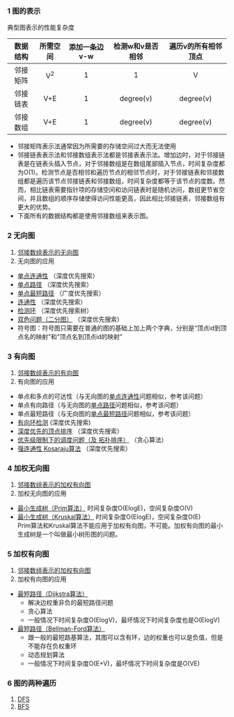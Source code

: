 ### 1 图的表示
典型图表示的性能复杂度  

|数据结构|所需空间|添加一条边v-w|检测w和v是否相邻|遍历v的所有相邻顶点|
|:---:|:---:|:---:|:---:|:---:|
|邻接矩阵|V<sup>2</sup>|1|1|V|
|邻接链表|V+E|1|degree(v)|degree(v)|
|邻接数组|V+E|1|degree(v)|degree(v)|
- 邻接矩阵表示法通常因为所需要的存储空间过大而无法使用
- 邻接链表表示法和邻接数组表示法都是邻接表表示法。增加边时，对于邻接链表是在链表头插入节点，对于邻接数组是在数组尾部插入节点，时间复杂度都为O(1)。检测节点是否相邻和遍历节点的相邻节点时，对于邻接链表和邻接数组都是遍历该节点邻接链表和邻接数组，时间复杂度都等于该节点的度数。然而，相比链表需要指针项的存储空间和访问链表时是随机访问，数组更节省空间，并且数组的顺序存储使得访问性能更高，因此相比邻接链表，邻接数组有更大的优势。
- 下面所有的数据结构都是使用邻接数组来表示图。


### 2 无向图
1. [邻接数组表示的无向图](./Graph.h)
2. 无向图的应用
 - [单点连通性](../../Algorithms/graph/DepthFirstSearch.cpp) （深度优先搜索）
 - [单点路径](../../Algorithms/graph/DepthFirstPaths.cpp) （深度优先搜索）
 - [单点最短路径](../../Algorithms/graph/BreadthFirstPaths.cpp) （广度优先搜索）
 - [连通性](../../Algorithms/graph/ConnectedComponent.cpp) （深度优先搜索）
 - [检测环](../../Algorithms/graph/Cycle.cpp) （深度优先搜索树）
 - [双色问题（二分图）](../../Algorithms/graph/TwoColor.cpp) （深度优先搜索）
 - 符号图：符号图只需要在普通的图的基础上加上两个字典，分别是“顶点id到顶点名的映射”和“顶点名到顶点id的映射”  

### 3 有向图
1. [邻接数组表示的有向图](./Digraph.h)
2. 有向图的应用
 - 单点和多点的可达性（与无向图的[单点连通性](../../Algorithms/graph/DepthFirstSearch.cpp)问题相似，参考该问题）  
 - 单点有向路径（与无向图的[单点路径](../../Algorithms/graph/DepthFirstPaths.cpp)问题相似，参考该问题）  
 - 单点最短路径（与无向图的[单点最短路径](../../Algorithms/graph/BreadthFirstPaths.cpp)问题相似，参考该问题）
 - [有向环检测](../../Algorithms/graph/DirectedCycle.cpp) (深度优先搜索)
 - [深度优先的顶点排序](../../Algorithms/graph/DepthFirstOrder.cpp) （深度优先搜索）
 - [优先级限制下的调度问题（及 拓扑排序）](../../Algorithms/graph/topologicalOrder.cpp) （贪心算法）
 - [强连通性 Kosaraju算法](../../Algorithms/graph/Kosaraju.cpp) （深度优先搜索）


### 4 加权无向图
1. [邻接数组表示的加权有向图](./EdgeWeightedGraph.h)
2. 加权无向图的应用
 - [最小生成树（Prim算法）](../../Algorithms/graph/PrimMST.cpp) 时间复杂度O(ElogE)，空间复杂度O(V)
 - [最小生成树（Kruskal算法）](../../Algorithms/graph/KruskalMST.cpp) 时间复杂度O(ElogE)，空间复杂度O(E)
<br />Prim算法和Kruskal算法不能应用于加权有向图，不可能。加权有向图的最小生成树是一个叫做最小树形图的问题。

### 5 加权有向图
1. [邻接数组表示的加权有向图](./EdgeWeightedDigraph.h)
2. 加权有向图的应用
 - [最短路径（Dijkstra算法）](../../Algorithms/graph/Dijkstra.cpp)
     - 解决边权重非负的最短路径问题
     - 贪心算法
     - 一般情况下时间复杂度O(ElogV)，最坏情况下时间复杂度也是O(ElogV)
 - [最短路径（Bellman-Ford算法）](../../Algorithms/graph/Bellman_Ford.cpp)
     - 跟一般的最短路基算法，其图可以含有环，边的权重也可以是负值，但是不能存在负权重环
     - 动态规划算法
     - 一般情况下时间复杂度O(E+V)，最坏情况下时间复杂度是O(VE)

### 6 图的两种遍历
1. [DFS](./traverse.cpp#L17)
2. [BFS](./traverse.cpp#L44)


